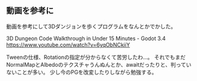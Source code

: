 ## 動画を参考に

動画を参考にして3Dダンジョンを歩くプログラムをなんとかでかした。

3D Dungeon Code Walkthrough in Under 15 Minutes - Godot 3.4
https://www.youtube.com/watch?v=6yqObNCkiiY

Tweenの仕様、Rotationの指定が分からなくて苦労したわ…。
それでもまだNormalMapとAlbedoのテクスチャうんぬんとか、awaitだったりと、判っていないことが多い。
少し今のPGを改変したりしながら勉強する。
